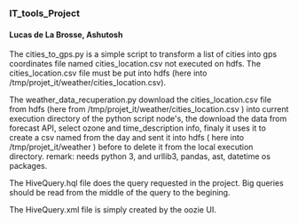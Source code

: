 ### IT_tools_Project
#### Lucas de La Brosse, Ashutosh

The cities_to_gps.py is a simple script to transform a list of cities into gps coordinates file named cities_location.csv not executed on hdfs. The cities_location.csv file must be put into hdfs (here into /tmp/projet_it/weather/cities_location.csv).

The weather_data_recuperation.py download the cities_location.csv file from hdfs (here from /tmp/projet_it/weather/cities_location.csv ) into current execution directory of the python script node's, the download the data from forecast API, select ozone and time_description info, finaly it uses it to create a csv named from the day and sent it into hdfs ( here into /tmp/projet_it/weather ) before to delete it from the local execution directory.
remark: needs python 3, and urllib3, pandas, ast, datetime os packages.

The HiveQuery.hql file does the query requested in the project. Big queries should be read from the middle of the query to the begining.

The HiveQuery.xml file is simply created by the oozie UI. 




